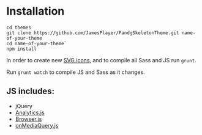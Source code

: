 # Installation

```
cd themes
git clone https://github.com/JamesPlayer/PandgSkeletonTheme.git name-of-your-theme
cd name-of-your-theme`
npm install
```

In order to create new [SVG icons](https://github.com/filamentgroup/grunticon), and to compile all Sass and JS run `grunt`.

Run `grunt watch` to compile JS and Sass as it changes.

## JS includes:
- jQuery
- [Analytics.js](https://github.com/springload/Analytics.js)
- [Browser.js](https://github.com/JamesPlayer/Browser.js)
- [onMediaQuery.js](https://github.com/JoshBarr/on-media-query)
